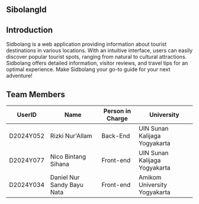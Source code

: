 ## SibolangId

## Introduction
Sidbolang is a web application providing information about tourist destinations in various locations. 
With an intuitive interface, users can easily discover popular tourist spots, ranging from natural 
to cultural attractions. Sidbolang offers detailed information, visitor reviews, and travel tips for 
an optimal experience. Make Sidbolang your go-to guide for your next adventure!

## Team Members

|   UserID   |            Name            |  Person in Charge  |           University           |
|------------|----------------------------|--------------------|--------------------------------|
| D2024Y052  | Rizki Nur'Allam            |     Back-End       | UIN Sunan Kalijaga Yogyakarta  |
| D2024Y077  | Nico Bintang Sihana        |     Front-end      | UIN Sunan Kalijaga Yogyakarta  |
| D2024Y034  | Daniel Nur Sandy Bayu Nata |     Front-end      | Amikom University Yogyakarta   |
